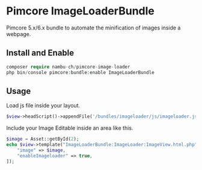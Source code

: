 # Pimcore ImageLoaderBundle
Pimcore 5.x/6.x bundle to automate the minification of images inside a webpage.

## Install and Enable

```php
composer require nambu-ch/pimcore-image-loader
php bin/console pimcore:bundle:enable ImageLoaderBundle
```

## Usage

Load js file inside your layout.
```php
$view->headScript()->appendFile('/bundles/imageloader/js/imageloader.js');
```

Include your Image Editable inside an area like this.

```php
$image = Asset::getById(2);
echo $view->template("ImageLoaderBundle:ImageLoader:ImageView.html.php", [
    "image" => $image,
    "enableImageloader" => true,
]);
```
